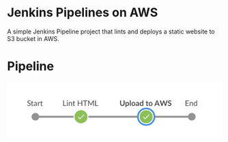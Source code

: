 # Jenkins Pipelines on AWS
A simple Jenkins Pipeline project that lints and deploys a static website to S3 bucket in AWS.

# Pipeline
![](Jenkins%20Pipeline.png)

